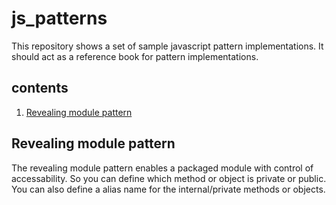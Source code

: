 # js_patterns
This repository shows a set of sample javascript pattern implementations. It should act as a reference book for pattern implementations.

## contents
1. [Revealing module pattern](https://github.com/impnguyen/js_patterns/blob/master/README.md#revealing-module-pattern)



## Revealing module pattern
The revealing module pattern enables a packaged module with control of accessability. So you can define which method or object is private or public. You can also define a alias name for the internal/private methods or objects.
